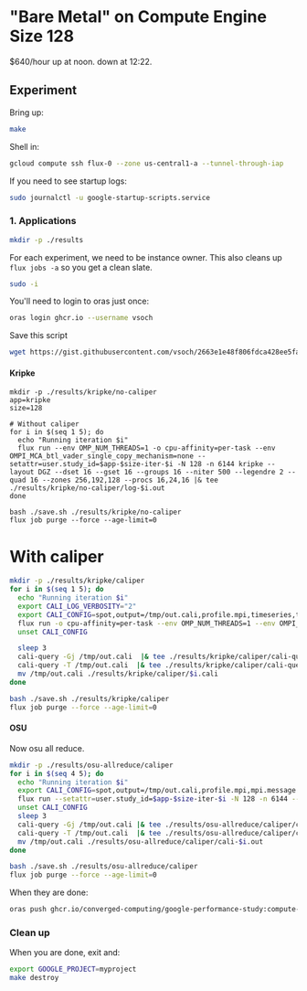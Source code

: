 # "Bare Metal" on Compute Engine Size 128

$640/hour
up at noon.
down at 12:22.

## Experiment

Bring up:

```bash
make
```

Shell in:

```bash
gcloud compute ssh flux-0 --zone us-central1-a --tunnel-through-iap
```

If you need to see startup logs:

```bash
sudo journalctl -u google-startup-scripts.service
```

### 1. Applications

```bash
mkdir -p ./results
```

For each experiment, we need to be instance owner. This also cleans up `flux jobs -a` so you get a clean slate.

```bash
sudo -i
```

You'll need to login to oras just once:

```bash
oras login ghcr.io --username vsoch
```

Save this script

```bash
wget https://gist.githubusercontent.com/vsoch/2663e1e48f806fdca428ee5fa8db1c3d/raw/93f22aaf6423d3e29a7be41522b9c39058b0ba9d/save.sh
```

#### Kripke

```console
mkdir -p ./results/kripke/no-caliper
app=kripke
size=128

# Without caliper
for i in $(seq 1 5); do     
  echo "Running iteration $i"
  flux run --env OMP_NUM_THREADS=1 -o cpu-affinity=per-task --env OMPI_MCA_btl_vader_single_copy_mechanism=none --setattr=user.study_id=$app-$size-iter-$i -N 128 -n 6144 kripke --layout DGZ --dset 16 --gset 16 --groups 16 --niter 500 --legendre 2 --quad 16 --zones 256,192,128 --procs 16,24,16 |& tee ./results/kripke/no-caliper/log-$i.out
done

bash ./save.sh ./results/kripke/no-caliper
flux job purge --force --age-limit=0
```

# With caliper

```bash
mkdir -p ./results/kripke/caliper
for i in $(seq 1 5); do     
  echo "Running iteration $i"
  export CALI_LOG_VERBOSITY="2"
  export CALI_CONFIG=spot,output=/tmp/out.cali,profile.mpi,timeseries,timeseries.iteration_interval=1,timeseries.maxrows=500,mpi.message.count,mpi.message.size
  flux run -o cpu-affinity=per-task --env OMP_NUM_THREADS=1 --env OMPI_MCA_btl_vader_single_copy_mechanism=none --setattr=user.study_id=$app-$size-iter-$i -N 128 -n 6144 kripke --layout DGZ --dset 16 --gset 16 --groups 16 --niter 500 --legendre 2 --quad 16 --zones 256,192,128 --procs 16,24,16 |& tee ./results/kripke/caliper/log-$i.out
  unset CALI_CONFIG

  sleep 3
  cali-query -Gj /tmp/out.cali  |& tee ./results/kripke/caliper/cali-query-$i-Gj.out
  cali-query -T /tmp/out.cali  |& tee ./results/kripke/caliper/cali-query-$i-T.out
  mv /tmp/out.cali ./results/kripke/caliper/$i.cali
done

bash ./save.sh ./results/kripke/caliper
flux job purge --force --age-limit=0
```

#### OSU

Now osu all reduce.

```bash
mkdir -p ./results/osu-allreduce/caliper
for i in $(seq 4 5); do 
  echo "Running iteration $i"
  export CALI_CONFIG=spot,output=/tmp/out.cali,profile.mpi,mpi.message.count,mpi.message.size
  flux run --setattr=user.study_id=$app-$size-iter-$i -N 128 -n 6144 --env OMPI_MCA_btl_vader_single_copy_mechanism=none -o cpu-affinity=per-task osu_allreduce |& tee ./results/osu-allreduce/caliper/log-$i.out
  unset CALI_CONFIG
  sleep 3
  cali-query -Gj /tmp/out.cali |& tee ./results/osu-allreduce/caliper/cali-query-Gj-$i.out
  cali-query -T /tmp/out.cali  |& tee ./results/osu-allreduce/caliper/cali-query-T-$i.out
  mv /tmp/out.cali ./results/osu-allreduce/caliper/cali-$i.out
done

bash ./save.sh ./results/osu-allreduce/caliper
flux job purge --force --age-limit=0
```

When they are done:

```bash
oras push ghcr.io/converged-computing/google-performance-study:compute-engine-cpu-128 ./results/
```

### Clean up

When you are done, exit and:

```bash
export GOOGLE_PROJECT=myproject
make destroy
```
